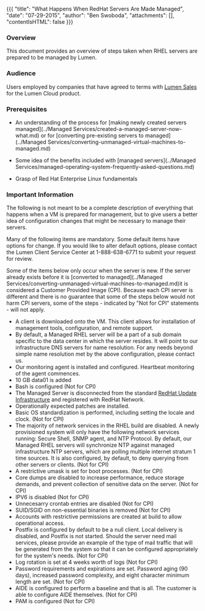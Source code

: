 {{{
  "title": "What Happens When RedHat Servers Are Made Managed",
  "date": "07-29-2015",
  "author": "Ben Swoboda",
  "attachments": [],
  "contentIsHTML": false
}}}

### Overview
This document provides an overview of steps taken when RHEL servers are prepared to be managed by Lumen.

### Audience

Users employed by companies that have agreed to terms with [Lumen Sales](http://www.centurylink.com/) for the Lumen Cloud product.

### Prerequisites
* An understanding of the process for [making newly created servers managed](../Managed Services/created-a-managed-server-now-what.md) or for [converting pre-existing servers to managed](../Managed Services/converting-unmanaged-virtual-machines-to-managed.md)

* Some idea of the benefits included with [managed servers](../Managed Services/managed-operating-system-frequently-asked-questions.md)

* Grasp of Red Hat Enterprise Linux fundamentals

### Important Information

The following is not meant to be a complete description of everything that happens when a VM is prepared for management, but to give users a better idea of configuration changes that might be necessary to manage their servers.

Many of the following items are mandatory. Some default items have options for change. If you would like to alter default options, please contact the Lumen Client Service Center at 1-888-638-6771 to submit your request for review.

Some of the items below only occur when the server is new. If the server already exists before it is [converted to managed](../Managed Services/converting-unmanaged-virtual-machines-to-managed.md)it is considered a Customer Provided Image (CPI). Because each CPI server is different and there is no guarantee that some of the steps below would not harm CPI servers, some of the steps -  indicated by "Not for CPI" statements - will not apply.

* A client is downloaded onto the VM. This client allows for installation of management tools, configuration, and remote support.
* By default, a Managed RHEL server will be a part of a sub domain specific to the data center in which the server resides. It will point to our infrastructure DNS servers for name resolution. For any needs beyond simple name resolution met by the above configuration, please contact us.
* Our monitoring agent is installed and configured. Heartbeat monitoring of the agent commences.
* 10 GB data01 is added
* Bash is configured (Not for CPI)
* The Managed Server is disconnected from the standard [RedHat Update Infrastructure](../Servers/redhat-machines-report-they-are-not-registered-to-rhn-when-running-yum.md) and registered with RedHat Network.
* Operationally expected patches are installed.
* Basic OS standardization is performed, including setting the locale and clock. (Not for CPI)
* The majority of network services in the RHEL build are disabled. A newly provisioned system will only have the following network services running: Secure Shell, SNMP agent, and NTP Protocol. By default, our Managed RHEL servers will synchronize NTP against managed infrastructure NTP servers, which are polling multiple internet stratum 1 time sources. It is also configured, by default, to deny querying from other servers or clients. (Not for CPI)
* A restrictive umask is set for boot processes. (Not for CPI)
* Core dumps are disabled to increase performance, reduce storage demands, and prevent collection of sensitive data on the server. (Not for CPI)
* IPV6 is disabled (Not for CPI)
* Unnecesarry crontab entries are disabled (Not for CPI)
* SUID/SGID on non-essential binaries is removed (Not for CPI)
* Accounts with restrictive permissions are created at build to allow operational access.
* Postfix is configured by default to be a null client. Local delivery is disabled, and Postfix is not started. Should the server need mail services, please provide an example of the type of mail traffic that will be generated from the system so that it can be configured appropriately for the system's needs. (Not for CPI)
* Log rotation is set at 4 weeks worth of logs (Not for CPI)
* Password requirements and expirations are set. Password aging (90 days), increased password complexity, and eight character minimum length are set. (Not for CPI)
* AIDE is configured to perform a baseline and that is all. The customer is able to configure AIDE themselves. (Not for CPI)
* PAM is configured (Not for CPI)
